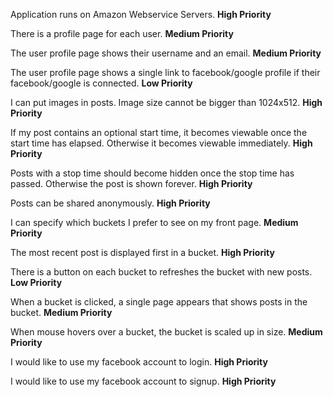 Application runs on Amazon Webservice Servers. __High Priority__

There is a profile page for each user. __Medium Priority__

The user profile page shows their username and an email. __Medium Priority__

The user profile page shows a single link to facebook/google profile if their facebook/google is connected. __Low Priority__

I can put images in posts. Image size cannot be bigger than 1024x512. __High Priority__

If my post contains an optional start time, it becomes viewable once the start time has elapsed. Otherwise it becomes viewable immediately. __High Priority__

Posts with a stop time should become hidden once the stop time has passed. Otherwise the post is shown forever. __High Priority__

Posts can be shared anonymously. __High Priority__

I can specify which buckets I prefer to see on my front page. __Medium Priority__

The most recent post is displayed first in a bucket. __High Priority__

There is a button on each bucket to refreshes the bucket with new posts. __Low Priority__

When a bucket is clicked, a single page appears that shows posts in the bucket. __Medium Priority__

When mouse hovers over a bucket, the bucket is scaled up in size. __Medium Priority__

I would like to use my facebook account to login. __High Priority__

I would like to use my facebook account to signup. __High Priority__